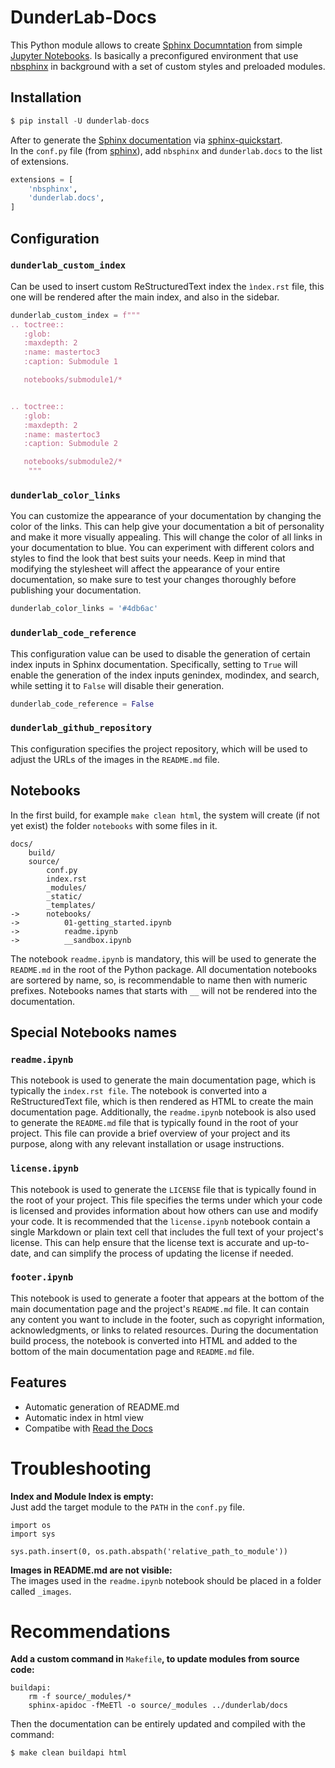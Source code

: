 # DunderLab-Docs

This Python module allows to create [Sphinx Documntation](https://www.sphinx-doc.org/en/master/) from simple [Jupyter Notebooks](https://jupyter.org/). Is basically a preconfigured environment that use [nbsphinx](https://nbsphinx.readthedocs.io/) in background with a set of custom styles and preloaded modules.

## Installation


```python
$ pip install -U dunderlab-docs
```

After to generate the [Sphinx documentation](https://www.sphinx-doc.org/en/master/#) via [sphinx-quickstart](https://www.sphinx-doc.org/en/master/usage/quickstart.html).  
In the ```conf.py``` file (from [sphinx](https://www.sphinx-doc.org/en/master/usage/configuration.html#example-of-configuration-file)), add ```nbsphinx``` and ```dunderlab.docs``` to the list of extensions.


```python
extensions = [
    'nbsphinx',
    'dunderlab.docs',
]
```

## Configuration

### ```dunderlab_custom_index```

Can be used to insert custom ReStructuredText index the ```ìndex.rst``` file, this one will be rendered after the main index, and also in the sidebar.


```python
dunderlab_custom_index = f"""
.. toctree::
   :glob:
   :maxdepth: 2
   :name: mastertoc3
   :caption: Submodule 1

   notebooks/submodule1/*


.. toctree::
   :glob:
   :maxdepth: 2
   :name: mastertoc3
   :caption: Submodule 2

   notebooks/submodule2/*
    """
```

### ```dunderlab_color_links```

You can customize the appearance of your documentation by changing the color of the links. This can help give your documentation a bit of personality and make it more visually appealing. This will change the color of all links in your documentation to blue. You can experiment with different colors and styles to find the look that best suits your needs. Keep in mind that modifying the stylesheet will affect the appearance of your entire documentation, so make sure to test your changes thoroughly before publishing your documentation.


```python
dunderlab_color_links = '#4db6ac'
```

### ```dunderlab_code_reference```

This configuration value can be used to disable the generation of certain index inputs in Sphinx documentation. Specifically, setting to ```True``` will enable the generation of the index inputs genindex, modindex, and search, while setting it to ```False``` will disable their generation.


```python
dunderlab_code_reference = False
```

### ```dunderlab_github_repository```

This configuration specifies the project repository, which will be used to adjust the URLs of the images in the ```README.md``` file.

## Notebooks

In the first build, for example ```make clean html```, the system will create (if not yet exist) the folder ```notebooks``` with some files in it.

```
docs/
    build/
    source/
        conf.py
        index.rst
        _modules/
        _static/
        _templates/
->      notebooks/
->          01-getting_started.ipynb
->          readme.ipynb
->          __sandbox.ipynb
```

The notebook ```readme.ipynb``` is mandatory, this will be used to generate the ```README.md``` in the root of the Python package. All documentation notebooks are sortered by name, so, is recommendable to name then with numeric prefixes. Notebooks names that starts with ```__``` will not be rendered into the documentation.

## Special Notebooks names

### ```readme.ipynb```
This notebook is used to generate the main documentation page, which is typically the ```index.rst file```. The notebook is converted into a ReStructuredText file, which is then rendered as HTML to create the main documentation page. Additionally, the ```readme.ipynb``` notebook is also used to generate the ```README.md``` file that is typically found in the root of your project. This file can provide a brief overview of your project and its purpose, along with any relevant installation or usage instructions.


### ```license.ipynb```
This notebook is used to generate the ```LICENSE``` file that is typically found in the root of your project. This file specifies the terms under which your code is licensed and provides information about how others can use and modify your code. It is recommended that the ```license.ipynb``` notebook contain a single Markdown or plain text cell that includes the full text of your project's license. This can help ensure that the license text is accurate and up-to-date, and can simplify the process of updating the license if needed.

### ```footer.ipynb```
This notebook is used to generate a footer that appears at the bottom of the main documentation page and the project's `README.md` file. It can contain any content you want to include in the footer, such as copyright information, acknowledgments, or links to related resources. During the documentation build process, the notebook is converted into HTML and added to the bottom of the main documentation page and `README.md` file. 

## Features

 * Automatic generation of README.md
 * Automatic index in html view
 * Compatibe with [Read the Docs](https://readthedocs.org/)

# Troubleshooting

**Index and Module Index is empty:**  
Just add the target module to the ```PATH``` in the ```conf.py``` file.
```
import os
import sys

sys.path.insert(0, os.path.abspath('relative_path_to_module'))
```


**Images in README.md are not visible:**  
The images used in the ```readme.ipynb``` notebook should be placed in a folder called ```_images```.

# Recommendations

**Add a custom command in** ```Makefile```**, to update modules from source code:**  

```
buildapi:
    rm -f source/_modules/*
    sphinx-apidoc -fMeETl -o source/_modules ../dunderlab/docs
```

Then the documentation can be entirely updated and compiled with the command:  
```
$ make clean buildapi html
```
